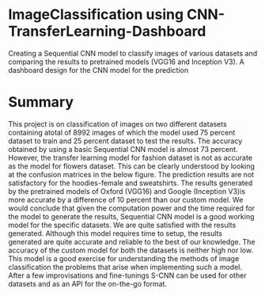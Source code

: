 # ImageClassification using CNN-TransferLearning-Dashboard
 Creating a Sequential CNN model to classify images of various datasets and comparing the results to pretrained models (VGG16 and Inception V3). A dashboard design for the CNN model for the prediction

# Summary
This project is on classification of images on two different datasets containing atotal of 8992 images of which the model used 75 percent dataset to train and 25 percent dataset
to test the results. The accuracy obtained by using a basic Sequential CNN model is almost 73 percent. However, the transfer learning model for fashion dataset is not as accurate as the model for flowers dataset. This can be clearly understood by looking at the confusion matrices in the below figure. The prediction results are not satisfactory for the hoodies-female and sweatshirts.
The results generated by the pretrained models of Oxford (VGG16) and Google (Inception V3)is more accurate by a difference of 10 percent than our custom model. We would conclude that given the computation power and the time required for the model to generate the results, Sequential CNN model is a good working model for the specific datasets. We are quite satisfied with the results generated. Although this model requires time to setup, the results generated are quite accurate and reliable to the best of our knowledge. The accuracy of the custom model for both the datasets is neither high nor low. This model is a good exercise for understanding the methods of image classification the problems that arise when implementing such a model. After a few improvisations and fine-tunings S-CNN can be used for other datasets and as an API for the on-the-go format.
